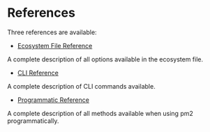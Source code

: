 # References

Three references are available:

- [Ecosystem File Reference](runtime/references/ecosystem-file.md)

A complete description of all options available in the ecosystem file.

- [CLI Reference](runtime/references/cli.md)

A complete description of CLI commands available.

- [Programmatic Reference](runtime/references/pm2.md)

A complete description of all methods available when using pm2 programmatically.